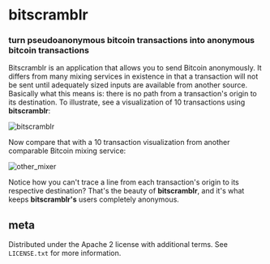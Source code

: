 bitscramblr
===========
### turn pseudoanonymous bitcoin transactions into anonymous bitcoin transactions
Bitscramblr is an application that allows you to send Bitcoin anonymously. It differs from many mixing services in existence in that a transaction will not be sent until adequately sized inputs are available from another source. Basically what this means is: there is no path from a transaction's origin to its destination.
To illustrate, see a visualization of 10 transactions using **bitscramblr**:

![bitscramblr](http://bitscramblr.com/static/img/bitscramblr_sim.png)

Now compare that with a 10 transaction visualization from another comparable Bitcoin mixing service:

![other_mixer](http://bitscramblr.com/static/img/other_mixer.png)

Notice how you can't trace a line from each transaction's origin to its respective destination? That's the beauty of **bitscramblr**, and it's what keeps **bitscramblr's** users completely anonymous.

meta
----
Distributed under the Apache 2 license with additional terms. See `LICENSE.txt` for more information.